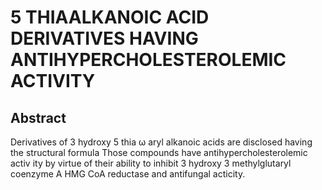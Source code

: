 # 5 THIAALKANOIC ACID DERIVATIVES HAVING ANTIHYPERCHOLESTEROLEMIC ACTIVITY

## Abstract
Derivatives of 3 hydroxy 5 thia ω aryl alkanoic acids are disclosed having the structural formula Those compounds have antihypercholesterolemic activ ity by virtue of their ability to inhibit 3 hydroxy 3 methylglutaryl coenzyme A HMG CoA reductase and antifungal acticity.